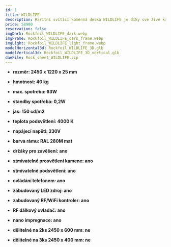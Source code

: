 ```yaml
---
id: 1
title: WILDLIFE
description: Raritní svítící kamenná deska WILDLIFE je díky své živé kresbě kamene vhodná k osvětlení každého interiéru. Její, přírodou vytvořený divoký vzor, Vám nikdy nezevšední.
price: 58900
reservation: false
imgDark: Rockfoil_WILDLIFE_dark.webp
imgFrame: Rockfoil_WILDLIFE_dark_frame.webp
imgLight: Rockfoil_WILDLIFE_light_frame.webp
modelHorizontal3d: Rockfoil_WILDLIFE_3D.glb
modelVertical3d: Rockfoil_WILDLIFE_3D_vertical.glb
daeFile: Rock_sheet_WILDLIFE.zip
---
```

- **rozměr: 2450 x 1220 x 25 mm**
- **hmotnost: 40 kg**
- **max. spotreba: 63W**
- **standby spotřeba: 0,2W**
- **jas: 150 cd/m2**
- **teplota podsvětlení: 4000 K**
- **napájecí napěti: 230V**
- **barva rámu: RAL 280M mat**

- **držáky pro zavěšení: ano**
- **stmívatelné prosvětlení kamene: ano**
- **stmívatelné podsvětlení: ano**
- **ovládání telefonem: ano**
- **zabudovaný LED zdroj: ano**
- **zabudovaný RF/WiFi kontroler: ano**
- **RF dálkový ovladač: ano**
- **nano impregnace: ano**
- **dělitelné na 2ks 2450 x 600 mm: ne**
- **dělitelné na 3ks 2450 x 400 mm: ne**